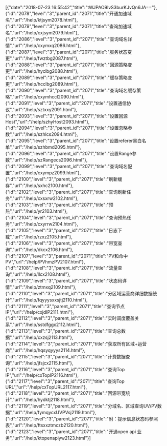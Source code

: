 [{"date":"2018-07-23 16:55:42","title":"tWJPAO9lvS3burKJvQn6JA=="},{"id":"2078","level":"3","parent_id":"2071","title":"开通加速域名","url":"/help/ktjsym2078.html"},{"id":"2079","level":"3","parent_id":"2071","title":"查询加速域名","url":"/help/cxjsym2079.html"},{"id":"2086","level":"3","parent_id":"2071","title":"查询域名详情","url":"/help/cxymxq2086.html"},{"id":"2087","level":"3","parent_id":"2071","title":"服务状态变更","url":"/help/fwztbg2087.html"},{"id":"2088","level":"3","parent_id":"2071","title":"回源策略变更","url":"/help/hyclbg2088.html"},{"id":"2089","level":"3","parent_id":"2071","title":"缓存策略变更","url":"/help/hcclbg2089.html"},{"id":"2090","level":"3","parent_id":"2071","title":"查询域名缓存策略","url":"/help/cxymhccl2090.html"},{"id":"2091","level":"3","parent_id":"2071","title":"设置通信协议","url":"/help/sztxxy2091.html"},{"id":"2093","level":"3","parent_id":"2071","title":"设置回源Host","url":"/help/szhyHost2093.html"},{"id":"2094","level":"3","parent_id":"2071","title":"设置忽略参数","url":"/help/szhlcs2094.html"},{"id":"2095","level":"3","parent_id":"2071","title":"设置referer黑白名单","url":"/help/szhbmd2095.html"},{"id":"2096","level":"3","parent_id":"2071","title":"设置Range参数","url":"/help/szRangecs2096.html"},{"id":"2099","level":"3","parent_id":"2071","title":"查询域名配置","url":"/help/cxympz2099.html"},{"id":"2100","level":"3","parent_id":"2071","title":"刷新缓存","url":"/help/sxhc2100.html"},{"id":"2102","level":"3","parent_id":"2071","title":"查询刷新任务","url":"/help/cxsxrw2102.html"},{"id":"2103","level":"3","parent_id":"2071","title":"预热","url":"/help/yr2103.html"},{"id":"2104","level":"3","parent_id":"2071","title":"查询预热任务","url":"/help/cxyrrw2104.html"},{"id":"2105","level":"3","parent_id":"2071","title":"日志下载","url":"/help/rzxz2105.html"},{"id":"2106","level":"3","parent_id":"2071","title":"带宽查询","url":"/help/dkcx2106.html"},{"id":"2107","level":"3","parent_id":"2071","title":"PV和命中PV","url":"/help/PVhmzPV2107.html"},{"id":"2108","level":"3","parent_id":"2071","title":"流量查询","url":"/help/llcx2108.html"},{"id":"2109","level":"3","parent_id":"2071","title":"状态码详情","url":"/help/ztmxq2109.html"},{"id":"2110","level":"3","parent_id":"2071","title":"分区域运营商详细数据统计","url":"/help/fqyyysxxsjtj2110.html"},{"id":"2111","level":"3","parent_id":"2071","title":"查询节点IP","url":"/help/cxjdIP2111.html"},{"id":"2112","level":"3","parent_id":"2071","title":"实时调度覆盖关系","url":"/help/sstdfggx2112.html"},{"id":"2113","level":"3","parent_id":"2071","title":"查询总数据","url":"/help/cxzsj2113.html"},{"id":"2114","level":"3","parent_id":"2071","title":"获取所有区域+运营商","url":"/help/hqsyqyyys2114.html"},{"id":"2115","level":"3","parent_id":"2071","title":"计费数据查询","url":"/help/jfsjcx2115.html"},{"id":"2116","level":"3","parent_id":"2071","title":"查询Top IP","url":"/help/cxTopIP2116.html"},{"id":"2117","level":"3","parent_id":"2071","title":"查询Top URL","url":"/help/cxTopURL2117.html"},{"id":"2118","level":"3","parent_id":"2071","title":"回源带宽统计","url":"/help/hydktj2118.html"},{"id":"2119","level":"3","parent_id":"2071","title":"分域名、区域查询UV/PV数据","url":"/help/fymqycxUVPVsj2119.html"},{"id":"2120","level":"3","parent_id":"2071","title":"附：提示信息状态码参照表","url":"/help/ftsxxztmczb2120.html"},{"id":"2123","level":"3","parent_id":"2071","title":"开通open api 业务","url":"/help/ktopenapiyw2123.html"}]